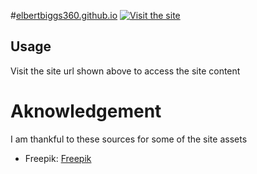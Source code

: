 #[elbertbiggs360.github.io](http://elbertbiggs360.github.io)
[![Visit the site](https://elbertbiggs360.github.io/assets/images/ship.svg)](https://elbertbiggs360.github.io/)
## Usage

Visit the site url shown above to access the site content

# Aknowledgement

I am thankful to these sources for some of the site assets
- Freepik: <a href='http://www.freepik.com/free-vector/large-round-icons-pack_745440.htm'>Freepik</a>
